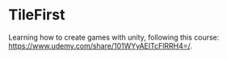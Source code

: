 # TileFirst

Learning how to create games with unity, following this course: https://www.udemy.com/share/101WYyAEITcFlRRH4=/.
